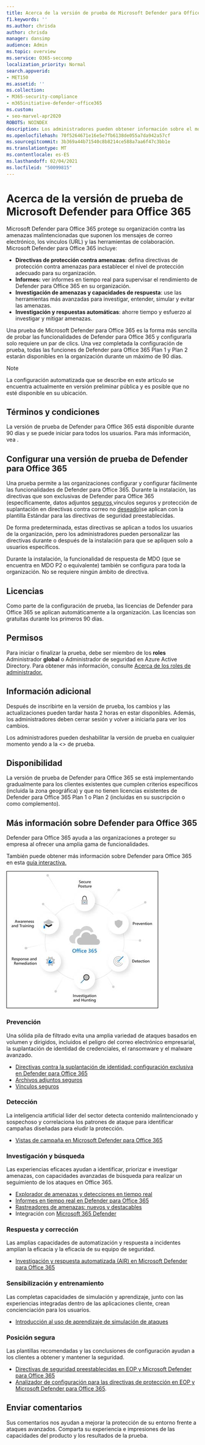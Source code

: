 ```yaml
---
title: Acerca de la versión de prueba de Microsoft Defender para Office 365
f1.keywords: ''
ms.author: chrisda
author: chrisda
manager: dansimp
audience: Admin
ms.topic: overview
ms.service: O365-seccomp
localization_priority: Normal
search.appverid:
- MET150
ms.assetid: ''
ms.collection:
- M365-security-compliance
- m365initiative-defender-office365
ms.custom:
- seo-marvel-apr2020
ROBOTS: NOINDEX
description: Los administradores pueden obtener información sobre el modo de prueba de Microsoft Defender para Office 365
ms.openlocfilehash: 70f5264671e16e5e7fb6138de055a7da942a57cf
ms.sourcegitcommit: 3b369a44b71540c8b8214ce588a7aa6f47c3bb1e
ms.translationtype: MT
ms.contentlocale: es-ES
ms.lasthandoff: 02/04/2021
ms.locfileid: "50099815"
---
```

# <a name="about-the-microsoft-defender-for-office-365-trial"></a>Acerca de la versión de prueba de Microsoft Defender para Office 365

Microsoft Defender para Office 365 protege su organización contra las amenazas malintencionadas que suponen los mensajes de correo electrónico, los vínculos (URL) y las herramientas de colaboración. Microsoft Defender para Office 365 incluye:

- **Directivas de protección contra amenazas**: defina directivas de protección contra amenazas para establecer el nivel de protección adecuado para su organización.
- **Informes:** ver informes en tiempo real para supervisar el rendimiento de Defender para Office 365 en su organización.
- **Investigación de amenazas y capacidades de respuesta**: use las herramientas más avanzadas para investigar, entender, simular y evitar las amenazas.
- **Investigación y respuestas automáticas**: ahorre tiempo y esfuerzo al investigar y mitigar amenazas.

Una prueba de Microsoft Defender para Office 365 es la forma más sencilla de probar las funcionalidades de Defender para Office 365 y configurarla solo requiere un par de clics. Una vez completada la configuración de prueba, todas las funciones de Defender para Office 365 Plan 1 y Plan 2 estarán disponibles en la organización durante un máximo de 90 días.

> [!NOTE]
> La configuración automatizada que se describe en este artículo se encuentra actualmente en versión preliminar pública y es posible que no esté disponible en su ubicación.

## <a name="terms-and-conditions"></a>Términos y condiciones

La versión de prueba de Defender para Office 365 está disponible durante 90 días y se puede iniciar para todos los usuarios. Para más información, vea <link to TOU>.

## <a name="set-up-a-defender-for-office-365-trial"></a>Configurar una versión de prueba de Defender para Office 365

Una prueba permite a las organizaciones configurar y configurar fácilmente las funcionalidades de Defender para Office 365. Durante la instalación, las directivas que son exclusivas de [](atp-safe-attachments.md)Defender para Office 365 (específicamente, datos adjuntos [seguros,](atp-safe-links.md)vínculos seguros y protección de suplantación en directivas contra correo no [deseado)](set-up-anti-phishing-policies.md#impersonation-settings-in-anti-phishing-policies-in-microsoft-defender-for-office-365)se aplican con la plantilla Estándar para las directivas de seguridad preestablecidas. [](preset-security-policies.md)

De forma predeterminada, estas directivas se aplican a todos los usuarios de la organización, pero los administradores pueden personalizar las directivas durante o después de la instalación para que se apliquen solo a usuarios específicos.

Durante la instalación, la funcionalidad de respuesta de MDO (que se encuentra en MDO P2 o equivalente) también se configura para toda la organización. No se requiere ningún ámbito de directiva.

## <a name="licensing"></a>Licencias

Como parte de la configuración de prueba, las licencias de Defender para Office 365 se aplican automáticamente a la organización. Las licencias son gratuitas durante los primeros 90 días.

## <a name="permissions"></a>Permisos

Para iniciar o finalizar la prueba, debe ser miembro de los **roles** Administrador **global** o Administrador de seguridad en Azure Active Directory. Para obtener más información, consulte [Acerca de los roles de administrador.](https://docs.microsoft.com/microsoft-365/admin/add-users/about-admin-roles)

## <a name="additional-information"></a>Información adicional

Después de inscribirte en la versión de prueba, los cambios y las actualizaciones pueden tardar hasta 2 horas en estar disponibles. Además, los administradores deben cerrar sesión y volver a iniciarla para ver los cambios.

Los administradores pueden deshabilitar la versión de prueba en cualquier momento yendo a la <> de prueba.

## <a name="availability"></a>Disponibilidad

La versión de prueba de Defender para Office 365 se está implementando gradualmente para los clientes existentes que cumplen criterios específicos (incluida la zona geográfica) y que no tienen licencias existentes de Defender para Office 365 Plan 1 o Plan 2 (incluidas en su suscripción o como complemento).

## <a name="learn-more-about-defender-for-office-365"></a>Más información sobre Defender para Office 365

Defender para Office 365 ayuda a las organizaciones a proteger su empresa al ofrecer una amplia gama de funcionalidades.

También puede obtener más información sobre Defender para Office 365 en esta [guía interactiva.](https://techcommunity.microsoft.com/t5/video-hub/protect-your-organization-with-microsoft-365-defender/m-p/1671189)

![Diagrama conceptual de Microsoft Defender para Office 365](../../media/microsoft-defender-for-office-365.png)

### <a name="prevention"></a>Prevención

Una sólida pila de filtrado evita una amplia variedad de ataques basados en volumen y dirigidos, incluidos el peligro del correo electrónico empresarial, la suplantación de identidad de credenciales, el ransomware y el malware avanzado.

- [Directivas contra la suplantación de identidad: configuración exclusiva en Defender para Office 365](set-up-anti-phishing-policies.md#exclusive-settings-in-anti-phishing-policies-in-microsoft-defender-for-office-365)
- [Archivos adjuntos seguros](atp-safe-attachments.md)
- [Vínculos seguros](atp-safe-links.md)

### <a name="detection"></a>Detección

La inteligencia artificial líder del sector detecta contenido malintencionado y sospechoso y correlaciona los patrones de ataque para identificar campañas diseñadas para eludir la protección.

- [Vistas de campaña en Microsoft Defender para Office 365](campaigns.md)

### <a name="investigation-and-hunting"></a>Investigación y búsqueda

Las experiencias eficaces ayudan a identificar, priorizar e investigar amenazas, con capacidades avanzadas de búsqueda para realizar un seguimiento de los ataques en Office 365.

- [Explorador de amenazas y detecciones en tiempo real](threat-explorer.md)
- [Informes en tiempo real en Defender para Office 365](view-reports-for-atp.md)
- [Rastreadores de amenazas: nuevos y destacables](threat-trackers.md)
- Integración con [Microsoft 365 Defender](https://docs.microsoft.com/microsoft-365/security/mtp/microsoft-threat-protection)

### <a name="response-and-remediation"></a>Respuesta y corrección

Las amplias capacidades de automatización y respuesta a incidentes amplían la eficacia y la eficacia de su equipo de seguridad.

- [Investigación y respuesta automatizada (AIR) en Microsoft Defender para Office 365](office-365-air.md)

### <a name="awareness-and-training"></a>Sensibilización y entrenamiento

Las completas capacidades de simulación y aprendizaje, junto con las experiencias integradas dentro de las aplicaciones cliente, crean concienciación para los usuarios.

- [Introducción al uso de aprendizaje de simulación de ataques](attack-simulation-training-get-started.md)

### <a name="secure-posture"></a>Posición segura

Las plantillas recomendadas y las conclusiones de configuración ayudan a los clientes a obtener y mantener la seguridad.

- [Directivas de seguridad preestablecidas en EOP y Microsoft Defender para Office 365](preset-security-policies.md)
- [Analizador de configuración para las directivas de protección en EOP y Microsoft Defender para Office 365](configuration-analyzer-for-security-policies.md).

## <a name="give-feedback"></a>Enviar comentarios

Sus comentarios nos ayudan a mejorar la protección de su entorno frente a ataques avanzados. Comparta su experiencia e impresiones de las capacidades del producto y los resultados de la prueba.
